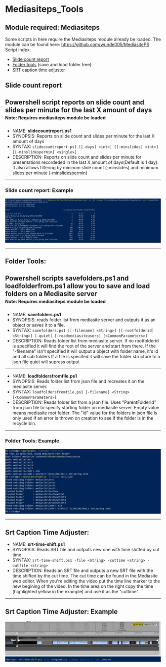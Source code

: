 # Mediasiteps_Tools

## Module required: Mediasiteps
Some scripts in here require the Mediasiteps module already be loaded.  The module can be found here: https://github.com/wunde005/MediasitePS  
Script index:
 - [Slide count report](#slide-count-report)
 - [Folder tools](#folder-tools) (save and load folder tree)
 - [SRT caption time adjuster](#srt-caption-time-adjuster)

## Slide count report
Powershell script reports on slide count and slides per minute for the last X amount of days  
<sub><sup>Note: Requires mediasiteps module be loaded</sup></sub>
---

- NAME: **slidecountreport.ps1**
- SYNOPSIS: Reports on slide count and slides per minute for the last X amount of days
- SYNTAX: ```slidecountreport.ps1 [[-days] <int>] [[-minslides] <int>] [[-minslidespermin] <single>]```
- DESCRIPTION: Reports on slide count and slides per minute for presentations recordeded in the last X amount of days(Default is 1 day).  It also allows filtering by mininum slide count (-minslides) and minimum slides per minute (-minslidespermin)
    
---
### Slide count report: Example
![Example](/docs/images/slide_report_example.jpg)

---
## Folder Tools:
Powershell scripts savefolders.ps1 and loadfolderfrom.ps1 allow you to save and load folders on a Mediasite server  
<sub><sup>Note: Requires mediasiteps module be loaded</sup></sub>
---

- NAME: **savefolders.ps1**
- SYNOPSIS: reads folder list from mediasite server and outputs it as an object or saves it to a file.
- SYNTAX: ```savefolders.ps1 [[-filename] <String>] [[-rootfolderid] <String>] [-quiet] [-readmediasiteusers] [<CommonParameters>]```
- DESCRIPTION: 
    Reads folder list from mediasite server.
    If no rootfolderid is specified it will find the root of the server and start from there.
    If the "-filename" isn't specified it will output a object with folder name, it's id and all sub folders
    If a file is specifed it will save the folder structure to a json file
    quiet will supress output

---

- NAME: **loadfoldersfromfile.ps1**
- SYNOPSIS: Reads folder list from json file and recreates it on the mediasite server.
- SYNTAX: ```loadfoldersfromfile.ps1 [-filename] <String> [<CommonParameters>]```
- DESCRIPTION:
    Reads folder list from a json file.
    Uses "ParentFolderId" from json file to specify starting folder on mediasite server.  Empty value means mediasite
    root folder.
    The "id" value for the folders in json file is only used if an error is thrown on creation to see if the folder is
    in the recycle bin.

---
### Folder Tools: Example
![Example](/docs/images/folder_dump_example.JPG)



---
## Srt Caption Time Adjuster:

- NAME: **srt-time-shift.ps1**
- SYNOPSIS: Reads SRT file and outputs new one with time shifted by cut time
- SYNTAX: ```srt-time-shift.ps1 -file <String> -cuttime <string> -outfile <string> ```
- DESCRIPTION:
    Reads an SRT file and outputs a new SRT file with the time shifted by the cut time.
    The cut time can be found in the Mediasite web editor.  When you're editing the video put the time line marker to the new begining of the video.  In the time area on the right copy the time (highlighted yellow in the example) and use it as the "cuttime". 
    
---
## Srt Caption Time Adjuster: Example
![Example](/docs/images/srt_time_example.jpg)

